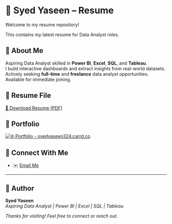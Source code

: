 # 📄 Syed Yaseen – Resume

Welcome to my resume repository!

This contains my latest resume for Data Analyst roles.

## 🧠 About Me

Aspiring Data Analyst skilled in **Power BI**, **Excel**, **SQL**, and **Tableau**.  
I build interactive dashboards and extract insights from real-world datasets.  
Actively seeking **full-time** and **freelance** data analyst opportunities.  
Available for immediate joining.

## 📎 Resume File

[📄 Download Resume (PDF)](./Syed_Yaseen_Data_Analyst_Resume.pdf)

## 🔗 Portfolio

[![🌐 Portfolio - syedyaseen324.carrd.co](https://img.shields.io/badge/Visit-My%20Portfolio-blue?style=for-the-badge&logo=internet-explorer)](https://syedyaseen324.carrd.co/)


## 🔗 Connect With Me
- ✉️ [Email Me](mailto:syedengineer324@gmail.com)
  
---

## 👤 Author

**Syed Yaseen**  
*Aspiring Data Analyst | Power BI | Excel | SQL | Tableau*


_Thanks for visiting! Feel free to connect or reach out._
